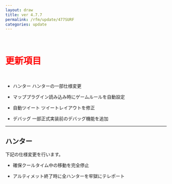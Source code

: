 ```yaml
---
layout: draw
title: ver 4.7.7
permalink: /rfm/update/477SURF
categories: update
---
```

<br>
<h1 id="1"><font color="red">更新項目</font></h1><br>

+ <span class="green-badge">ハンター</span> ハンターの一部仕様変更

+ <span class="green-badge">マップ</span>プラグイン読み込み時にゲームルールを自動設定 

+ <span class="green-badge">自動ツイート</span> ツイートレイアウトを修正 

+ <span class="blue-badge">デバッグ</span> 一部正式実装前のデバッグ機能を追加

 

----------------------------------------------------
## ハンター

下記の仕様変更を行います。<br>

 + 確保クールタイム中の移動を完全停止   
 
 + アルティメット終了時に全ハンターを牢獄にテレポート 

  

